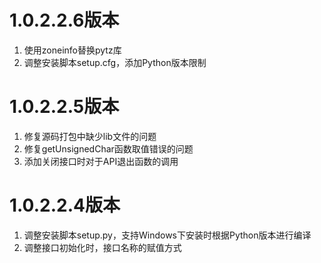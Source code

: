 # 1.0.2.2.6版本

1. 使用zoneinfo替换pytz库
2. 调整安装脚本setup.cfg，添加Python版本限制

# 1.0.2.2.5版本

1. 修复源码打包中缺少lib文件的问题
2. 修复getUnsignedChar函数取值错误的问题
3. 添加关闭接口时对于API退出函数的调用

# 1.0.2.2.4版本

1. 调整安装脚本setup.py，支持Windows下安装时根据Python版本进行编译
2. 调整接口初始化时，接口名称的赋值方式
